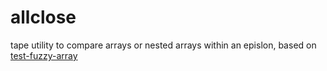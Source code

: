 # allclose
tape utility to compare arrays or nested arrays within an epislon, based on [test-fuzzy-array](https://github.com/Jam3/test-fuzzy-array)

